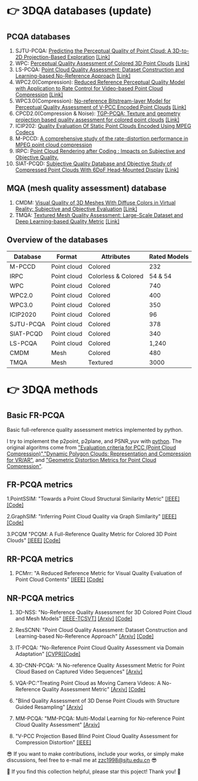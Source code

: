 # :point_right: 3DQA databases (update)

## PCQA databases 
1. SJTU-PCQA: [Predicting the Perceptual Quality of Point Cloud: A 3D-to-2D Projection-Based Exploration](https://ieeexplore.ieee.org/abstract/document/9238424) [[Link]](https://smt.sjtu.edu.cn/database/)
2. WPC: [Perceptual Quality Assessment of Colored 3D Point Clouds](https://ieeexplore.ieee.org/document/9756929) [[Link]](https://github.com/qdushl/Waterloo-Point-Cloud-Database)
3. LS-PCQA: [Point Cloud Quality Assessment: Dataset Construction and Learning-based No-Reference Approach](https://arxiv.org/pdf/2012.11895.pdf) [[Link]](https://smt.sjtu.edu.cn/database/)
4. WPC2.0(Compression): [Reduced Reference Perceptual Quality Model with Application to Rate Control for Video-based Point Cloud Compression](https://ieeexplore.ieee.org/document/9490512)   [[Link]](https://github.com/qdushl/Waterloo-Point-Cloud-Database-2.0)
5. WPC3.0(Compression): [No-reference Bitstream-layer Model for Perceptual Quality Assessment of V-PCC Encoded Point Clouds](https://ieeexplore.ieee.org/document/9782549) [[Link]](https://github.com/qdushl/Waterloo-Point-Cloud-Database-3.0)
6. CPCD2.0(Compression & Noise): [TGP-PCQA: Texture and geometry projection based quality assessment for colored point clouds](https://www.sciencedirect.com/science/article/pii/S1047320322000128) [[Link]](https://github.com/cherry0415/CPCD2.0)
7. ICIP202: [Quality Evaluation Of Static Point Clouds Encoded Using MPEG Codecs](https://ieeexplore.ieee.org/abstract/document/9191308)
8. M-PCCD: [A comprehensive study of the rate-distortion performance in MPEG point cloud compression](https://www.nowpublishers.com/article/Details/SIP-132)
9. IRPC: [Point Cloud Rendering after Coding : Impacts on Subjective and Objective Quality.](https://ieeexplore.ieee.org/abstract/document/9257015/)
10. SIAT-PCQD: [Subjective Quality Database and Objective Study of Compressed Point Clouds With 6DoF Head-Mounted Display](https://ieeexplore.ieee.org/abstract/document/9502695) [[Link]](https://dx.doi.org/10.21227/ad8d-7r28)

## MQA (mesh quality assessment) database 
1. CMDM: [Visual Quality of 3D Meshes With Diffuse Colors in Virtual Reality: Subjective and Objective Evaluation](https://ieeexplore.ieee.org/abstract/document/9252120) [[Link]](https://yananehme.github.io) 
2. TMQA: [Textured Mesh Quality Assessment: Large-Scale Dataset and Deep Learning-based Quality Metric](https://yananehme.github.io/publications/2022-ACM-TOG) [[Link]](https://yananehme.github.io/publications/2022-ACM-TOG)


## Overview of the databases
| Database              | Format | Attributes | Rated Models|
|-----------------------|---------------------|---------------------|-----------|
| M-PCCD                | Point cloud         | Colored             | 232        |
| IRPC                  | Point cloud         | Colorless & Colored | 54 & 54   |
| WPC                   | Point cloud         | Colored             | 740       |
| WPC2.0                | Point cloud         | Colored             | 400       | 
| WPC3.0                | Point cloud         | Colored             | 350       | 
| ICIP2020              | Point cloud         | Colored             | 96        |
| SJTU-PCQA             | Point cloud         | Colored             | 378       |
| SIAT-PCQD             | Point cloud         | Colored             | 340       |
| LS-PCQA               | Point cloud         | Colored             | 1,240     |
| CMDM                  | Mesh                | Colored             | 480        |
| TMQA                  | Mesh                | Textured            | 3000      |




# :point_right: 3DQA methods
## Basic FR-PCQA
Basic full-reference quality assessment metrics implemented by python.

I try to implement the p2point, p2plane, and PSNR_yuv with [python](https://github.com/zzc-1998/Point-cloud-quality-assessment/).
The original algoritms come from ["Evaluation criteria for PCC (Point Cloud Compression)"](https://mpeg.chiariglione.org/standards/mpeg-i/point-cloud-compression/evaluation-criteria-pcc),["Dynamic Polygon Clouds: Representation and Compression for VR/AR"](https://www.cambridge.org/core/journals/apsipa-transactions-on-signal-and-information-processing/article/dynamic-polygon-clouds-representation-and-compression-for-vrar/A83EFCDBEF825DA5DC2A08308B6E21BE), and ["Geometric Distortion Metrics for Point Cloud Compression"](https://ieeexplore.ieee.org/document/8296925).

## FR-PCQA metrics

1.PointSSIM: "Towards a Point Cloud Structural Similarity Metric" [[IEEE]](https://ieeexplore.ieee.org/abstract/document/9106005) [[Code]](https://github.com/mmspg/pointssim)

2.GraphSIM: "Inferring Point Cloud Quality via Graph Similarity" [[IEEE]](http://arxiv.org/abs/2006.00497) [[Code]](https://github.com/NJUVISION/GraphSIM)

3.PCQM "PCQM: A Full-Reference Quality Metric for Colored 3D Point Clouds" [[IEEE]](https://ieeexplore.ieee.org/document/9123147) [[Code]](https://github.com/MEPP-team/PCQM)

## RR-PCQA metrics

1. PCMrr: "A Reduced Reference Metric for Visual Quality Evaluation of Point Cloud Contents" [[IEEE]](https://ieeexplore.ieee.org/abstract/document/9198142) [[Code]](https://github.com/cwi-dis/PCM_RR)

## NR-PCQA metrics

1. 3D-NSS: "No-Reference Quality Assessment for 3D Colored Point Cloud and Mesh Models" [[IEEE-TCSVT]](https://ieeexplore.ieee.org/document/9810024) [[Arxiv]](https://arxiv.org/abs/2107.02041) [[Code]](https://github.com/zzc-1998/NR-3DQA)

2. ResSCNN: "Point Cloud Quality Assessment: Dataset Construction and Learning-based No-Reference Approach"  [[Arxiv]](https://arxiv.org/pdf/2012.11895.pdf) [[Code]](https://github.com/lyp22/ResSCNN)

3. IT-PCQA:  "No-Reference Point Cloud Quality Assessment via Domain Adaptation" [[CVPR]](https://openaccess.thecvf.com/content/CVPR2022/papers/Yang_No-Reference_Point_Cloud_Quality_Assessment_via_Domain_Adaptation_CVPR_2022_paper.pdf)[[Code]](https://github.com/lyp22/IT-PCQA)

4. 3D-CNN-PCQA: "A No-reference Quality Assessment Metric for Point Cloud Based on Captured Video Sequences" [[Arxiv]](https://arxiv.org/abs/2206.05054)

5. VQA-PC:"Treating Point Cloud as Moving Camera Videos: A No-Reference Quality Assessment Metric" [[Arxiv]](https://arxiv.org/abs/2208.14085) [[Code]](https://github.com/zzc-1998/VQA_PC)

6. "Blind Quality Assessment of 3D Dense Point Clouds with Structure Guided Resampling" [[Arxiv]](https://arxiv.org/abs/2208.14603)

7. MM-PCQA: "MM-PCQA: Multi-Modal Learning for No-reference Point Cloud Quality Assessment" [[Arxiv]](https://arxiv.org/abs/2209.00244)

8. "V-PCC Projection Based Blind Point Cloud Quality Assessment for Compression Distortion" [[IEEE]](https://ieeexplore.ieee.org/document/9881542)

:sunglasses: If you want to make contributions, include your works, or simply make discussions, feel free to e-mail me at zzc1998@sjtu.edu.cn :sunglasses:

:sparkling_heart: If you find this collection helpful, please star this poject! Thank you! :sparkling_heart:

